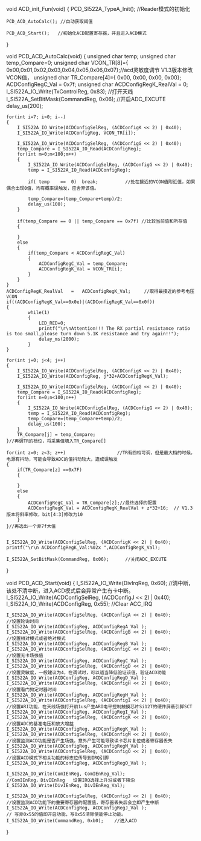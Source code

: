 void ACD_init_Fun(void)
{
	PCD_SI522A_TypeA_Init();	//Reader模式的初始化
	
	PCD_ACD_AutoCalc(); //自动获取阈值
	
	PCD_ACD_Start();   //初始化ACD配置寄存器，并且进入ACD模式
}





void PCD_ACD_AutoCalc(void)
{
	unsigned char temp; 
	unsigned char temp_Compare=0; 
	unsigned char VCON_TR[8]={ 0x00,0x01,0x02,0x03,0x04,0x05,0x06,0x07};//acd灵敏度调节 V1.3版本修改VCON值，
	unsigned char TR_Compare[4]={ 0x00, 0x00, 0x00, 0x00};
	ACDConfigRegC_Val = 0x7f;
	unsigned char	ACDConfigRegK_RealVal = 0;
	I_SI522A_IO_Write(TxControlReg, 0x83);	//打开天线
	I_SI522A_SetBitMask(CommandReg, 0x06);	//开启ADC_EXCUTE
	delay_us(200);
	
	
	
	for(int i=7; i>0; i--)
	{	
		I_SI522A_IO_Write(ACDConfigSelReg, (ACDConfigK << 2) | 0x40);		
		I_SI522A_IO_Write(ACDConfigReg, VCON_TR[i]);
		
		I_SI522A_IO_Write(ACDConfigSelReg, (ACDConfigG << 2) | 0x40);
		temp_Compare = I_SI522A_IO_Read(ACDConfigReg);
		for(int m=0;m<100;m++)
		{
			I_SI522A_IO_Write(ACDConfigSelReg, (ACDConfigG << 2) | 0x40);		
			temp = I_SI522A_IO_Read(ACDConfigReg);
			
			if(	temp	==	0) 	break;          //处在接近的VCON值附近值，如果偶合出现0值，均有概率误触发，应舍弃该值。
				
			temp_Compare=(temp_Compare+temp)/2;		
			delay_us(100);
		}		
		
		if(temp_Compare == 0 || temp_Compare == 0x7f) //比较当前值和所存值
		{

		}
		else
		{
			if(temp_Compare < ACDConfigRegC_Val)
			{
				ACDConfigRegC_Val = temp_Compare;
				ACDConfigRegK_Val = VCON_TR[i];
			}
		}
	}
	ACDConfigRegK_RealVal	=	ACDConfigRegK_Val;     //取得最接近的参考电压VCON
	if((ACDConfigRegK_Val==0x0e)|(ACDConfigRegK_Val==0x0f))
	{
			while(1)
			{
				LED_RED=0;
				printf("\r\nAttention!!! The RX partial resistance ratio is too small,please turn down 5.1K resistance and try again!!");
				delay_ms(2000);
			}
	}
	
	for(int j=0; j<4; j++)
	{
		I_SI522A_IO_Write(ACDConfigSelReg, (ACDConfigK << 2) | 0x40);		
		I_SI522A_IO_Write(ACDConfigReg, j*32+ACDConfigRegK_Val);
		
		I_SI522A_IO_Write(ACDConfigSelReg, (ACDConfigG << 2) | 0x40);
		temp_Compare = I_SI522A_IO_Read(ACDConfigReg);
		for(int n=0;n<100;n++)
		{
			I_SI522A_IO_Write(ACDConfigSelReg, (ACDConfigG << 2) | 0x40);		
			temp = I_SI522A_IO_Read(ACDConfigReg);
			temp_Compare=(temp_Compare+temp)/2;		
			delay_us(100);
		}		
		TR_Compare[j] = temp_Compare;
	}//再调TR的档位，将采集值填入TR_Compare[]

	for(int z=0; z<3; z++)                   //TR有四档可调，但是最大档的时候，电源有抖动，可能会导致ADC的值抖动较大，造成误触发
	{
		if(TR_Compare[z] ==0x7F)         
		{
			
		}
		else
		{
			ACDConfigRegC_Val = TR_Compare[z];//最终选择的配置
			ACDConfigRegK_Val = ACDConfigRegK_RealVal + z*32+16;  // V1.3版本将斜率修改，bit[4:3]修改为10
		}
	}//再选出一个非7f大值
	
	
	I_SI522A_IO_Write(ACDConfigSelReg, (ACDConfigK << 2) | 0x40);
	printf("\r\n ACDConfigRegK_Val:%02x ",ACDConfigRegK_Val);	
	
	I_SI522A_SetBitMask(CommandReg, 0x06);		//关闭ADC_EXCUTE
}












void PCD_ACD_Start(void)
{
	I_SI522A_IO_Write(DivIrqReg, 0x60);	//清中断，该处不清中断，进入ACD模式后会异常产生有卡中断。
	I_SI522A_IO_Write(ACDConfigSelReg, (ACDConfigJ << 2) | 0x40);		
	I_SI522A_IO_Write(ACDConfigReg, 0x55);	//Clear ACC_IRQ
	
	I_SI522A_IO_Write(ACDConfigSelReg, (ACDConfigA << 2) | 0x40);          //设置轮询时间
	I_SI522A_IO_Write(ACDConfigReg, ACDConfigRegA_Val );
	I_SI522A_IO_Write(ACDConfigSelReg, (ACDConfigB << 2) | 0x40);					//设置相对模式或者绝对模式
	I_SI522A_IO_Write(ACDConfigReg, ACDConfigRegB_Val );
	I_SI522A_IO_Write(ACDConfigSelReg, (ACDConfigC << 2) | 0x40);					//设置无卡场强值
	I_SI522A_IO_Write(ACDConfigReg, ACDConfigRegC_Val );
	I_SI522A_IO_Write(ACDConfigSelReg, (ACDConfigD << 2) | 0x40);					//设置灵敏度，一般建议为4，在调试时，可以适当降低验证该值，验证ACD功能
	I_SI522A_IO_Write(ACDConfigReg, ACDConfigRegD_Val );
	I_SI522A_IO_Write(ACDConfigSelReg, (ACDConfigH << 2) | 0x40);					//设置看门狗定时器时间
	I_SI522A_IO_Write(ACDConfigReg, ACDConfigRegH_Val );
	I_SI522A_IO_Write(ACDConfigSelReg, (ACDConfigI << 2) | 0x40);         //设置ARI功能，在天线场强打开前1us产生ARI电平控制触摸芯片Si12T的硬件屏蔽引脚SCT
	I_SI522A_IO_Write(ACDConfigReg, ACDConfigRegI_Val );	
	I_SI522A_IO_Write(ACDConfigSelReg, (ACDConfigK << 2) | 0x40);					//设置ADC的基准电压和放大增益
	I_SI522A_IO_Write(ACDConfigReg, ACDConfigRegK_Val );
	I_SI522A_IO_Write(ACDConfigSelReg, (ACDConfigM << 2) | 0x40);					//设置监测ACD功能是否产生场强，意外产生可能导致读卡芯片复位或者寄存器丢失
	I_SI522A_IO_Write(ACDConfigReg, ACDConfigRegM_Val );
	I_SI522A_IO_Write(ACDConfigSelReg, (ACDConfigO << 2) | 0x40);					//设置ACD模式下相关功能的标志位传导到IRQ引脚
	I_SI522A_IO_Write(ACDConfigReg, ACDConfigRegO_Val );
	
	I_SI522A_IO_Write(ComIEnReg, ComIEnReg_Val);												//ComIEnReg，DivIEnReg   设置IRQ选择上升沿或者下降沿
	I_SI522A_IO_Write(DivIEnReg, DivIEnReg_Val);												
	
	I_SI522A_IO_Write(ACDConfigSelReg, (ACDConfigJ << 2) | 0x40);				//设置监测ACD功能下的重要寄存器的配置值，寄存器丢失后会立即产生中断
	I_SI522A_IO_Write(ACDConfigReg, ACDConfigRegJ_Val );								// 写非0x55的值即开启功能，写0x55清除使能停止功能。
	I_SI522A_IO_Write(CommandReg, 0xb0);	//进入ACD
}
